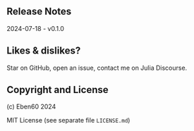 ## Release Notes

2024-07-18 - v0.1.0

## Likes & dislikes?

Star on GitHub, open an issue, contact me on Julia Discourse.

## Copyright and License

(c) Eben60 2024

MIT License (see separate file `LICENSE.md`)
